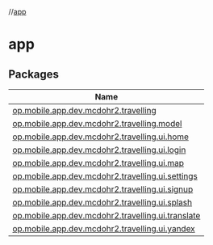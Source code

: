 //[app](index.md)

# app

## Packages

| Name |
|---|
| [op.mobile.app.dev.mcdohr2.travelling](app/op.mobile.app.dev.mcdohr2.travelling/index.md) |
| [op.mobile.app.dev.mcdohr2.travelling.model](app/op.mobile.app.dev.mcdohr2.travelling.model/index.md) |
| [op.mobile.app.dev.mcdohr2.travelling.ui.home](app/op.mobile.app.dev.mcdohr2.travelling.ui.home/index.md) |
| [op.mobile.app.dev.mcdohr2.travelling.ui.login](app/op.mobile.app.dev.mcdohr2.travelling.ui.login/index.md) |
| [op.mobile.app.dev.mcdohr2.travelling.ui.map](app/op.mobile.app.dev.mcdohr2.travelling.ui.map/index.md) |
| [op.mobile.app.dev.mcdohr2.travelling.ui.settings](app/op.mobile.app.dev.mcdohr2.travelling.ui.settings/index.md) |
| [op.mobile.app.dev.mcdohr2.travelling.ui.signup](app/op.mobile.app.dev.mcdohr2.travelling.ui.signup/index.md) |
| [op.mobile.app.dev.mcdohr2.travelling.ui.splash](app/op.mobile.app.dev.mcdohr2.travelling.ui.splash/index.md) |
| [op.mobile.app.dev.mcdohr2.travelling.ui.translate](app/op.mobile.app.dev.mcdohr2.travelling.ui.translate/index.md) |
| [op.mobile.app.dev.mcdohr2.travelling.ui.yandex](app/op.mobile.app.dev.mcdohr2.travelling.ui.yandex/index.md) |

